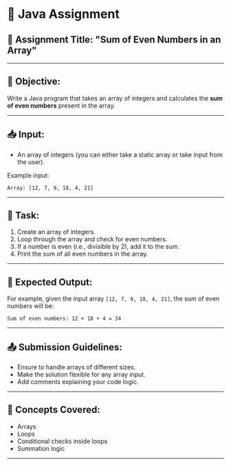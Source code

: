 
# 🧠 Java Assignment  
## 🔁 **Assignment Title: "Sum of Even Numbers in an Array"**

---

## 🎯 **Objective:**

Write a Java program that takes an array of integers and calculates the **sum of even numbers** present in the array.

---

## 📥 **Input:**
- An array of integers (you can either take a static array or take input from the user).
  
Example input:
```
Array: [12, 7, 9, 18, 4, 21]
```

---

## 🧠 **Task:**
1. Create an array of integers.
2. Loop through the array and check for even numbers.
3. If a number is even (i.e., divisible by 2), add it to the sum.
4. Print the sum of all even numbers in the array.

---

## 🎯 **Expected Output:**
For example, given the input array `[12, 7, 9, 18, 4, 21]`, the sum of even numbers will be:
```
Sum of even numbers: 12 + 18 + 4 = 34
```

---

## 📤 **Submission Guidelines:**
- Ensure to handle arrays of different sizes.
- Make the solution flexible for any array input.
- Add comments explaining your code logic.

---

## 🧠 **Concepts Covered:**
- Arrays
- Loops
- Conditional checks inside loops
- Summation logic

---
